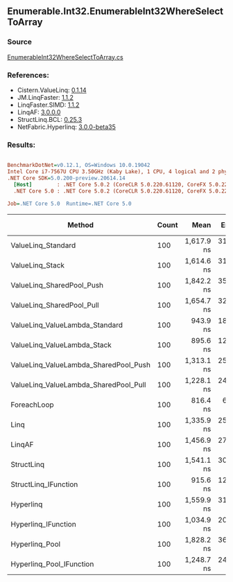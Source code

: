 ﻿## Enumerable.Int32.EnumerableInt32WhereSelectToArray

### Source
[EnumerableInt32WhereSelectToArray.cs](../LinqBenchmarks/Enumerable/Int32/EnumerableInt32WhereSelectToArray.cs)

### References:
- Cistern.ValueLinq: [0.1.14](https://www.nuget.org/packages/Cistern.ValueLinq/0.1.14)
- JM.LinqFaster: [1.1.2](https://www.nuget.org/packages/JM.LinqFaster/1.1.2)
- LinqFaster.SIMD: [1.1.2](https://www.nuget.org/packages/LinqFaster.SIMD/1.0.3)
- LinqAF: [3.0.0.0](https://www.nuget.org/packages/LinqAF/3.0.0.0)
- StructLinq.BCL: [0.25.3](https://www.nuget.org/packages/StructLinq.BCL/0.25.3)
- NetFabric.Hyperlinq: [3.0.0-beta35](https://www.nuget.org/packages/NetFabric.Hyperlinq/3.0.0-beta35)

### Results:
``` ini

BenchmarkDotNet=v0.12.1, OS=Windows 10.0.19042
Intel Core i7-7567U CPU 3.50GHz (Kaby Lake), 1 CPU, 4 logical and 2 physical cores
.NET Core SDK=5.0.200-preview.20614.14
  [Host]        : .NET Core 5.0.2 (CoreCLR 5.0.220.61120, CoreFX 5.0.220.61120), X64 RyuJIT
  .NET Core 5.0 : .NET Core 5.0.2 (CoreCLR 5.0.220.61120, CoreFX 5.0.220.61120), X64 RyuJIT

Job=.NET Core 5.0  Runtime=.NET Core 5.0  

```
|                                Method | Count |       Mean |    Error |   StdDev | Ratio | RatioSD |  Gen 0 | Gen 1 | Gen 2 | Allocated |
|-------------------------------------- |------ |-----------:|---------:|---------:|------:|--------:|-------:|------:|------:|----------:|
|                    ValueLinq_Standard |   100 | 1,617.9 ns | 31.17 ns | 37.11 ns |  1.99 |    0.05 | 0.1259 |     - |     - |     264 B |
|                       ValueLinq_Stack |   100 | 1,614.6 ns | 31.57 ns | 47.26 ns |  1.97 |    0.06 | 0.1259 |     - |     - |     264 B |
|             ValueLinq_SharedPool_Push |   100 | 1,842.2 ns | 35.50 ns | 54.21 ns |  2.25 |    0.09 | 0.1259 |     - |     - |     264 B |
|             ValueLinq_SharedPool_Pull |   100 | 1,654.7 ns | 32.39 ns | 50.43 ns |  2.03 |    0.07 | 0.1259 |     - |     - |     264 B |
|        ValueLinq_ValueLambda_Standard |   100 |   943.9 ns | 18.09 ns | 20.83 ns |  1.16 |    0.03 | 0.1259 |     - |     - |     264 B |
|           ValueLinq_ValueLambda_Stack |   100 |   895.6 ns | 12.94 ns | 11.47 ns |  1.10 |    0.02 | 0.1259 |     - |     - |     264 B |
| ValueLinq_ValueLambda_SharedPool_Push |   100 | 1,313.1 ns | 25.02 ns | 36.67 ns |  1.60 |    0.05 | 0.1259 |     - |     - |     264 B |
| ValueLinq_ValueLambda_SharedPool_Pull |   100 | 1,228.1 ns | 24.06 ns | 34.51 ns |  1.51 |    0.05 | 0.1259 |     - |     - |     264 B |
|                           ForeachLoop |   100 |   816.4 ns |  6.69 ns |  6.26 ns |  1.00 |    0.00 | 0.4358 |     - |     - |     912 B |
|                                  Linq |   100 | 1,335.9 ns | 25.65 ns | 23.99 ns |  1.64 |    0.03 | 0.3967 |     - |     - |     832 B |
|                                LinqAF |   100 | 1,456.9 ns | 27.93 ns | 27.43 ns |  1.78 |    0.04 | 0.4196 |     - |     - |     880 B |
|                            StructLinq |   100 | 1,541.1 ns | 30.64 ns | 45.87 ns |  1.89 |    0.05 | 0.1678 |     - |     - |     352 B |
|                  StructLinq_IFunction |   100 |   915.6 ns | 12.70 ns | 11.26 ns |  1.12 |    0.02 | 0.1259 |     - |     - |     264 B |
|                             Hyperlinq |   100 | 1,559.9 ns | 31.24 ns | 44.80 ns |  1.92 |    0.05 | 0.1259 |     - |     - |     264 B |
|                   Hyperlinq_IFunction |   100 | 1,034.9 ns | 20.31 ns | 35.57 ns |  1.26 |    0.05 | 0.1259 |     - |     - |     264 B |
|                        Hyperlinq_Pool |   100 | 1,828.2 ns | 36.37 ns | 67.41 ns |  2.23 |    0.11 | 0.0458 |     - |     - |      96 B |
|              Hyperlinq_Pool_IFunction |   100 | 1,248.7 ns | 24.31 ns | 37.12 ns |  1.54 |    0.04 | 0.0458 |     - |     - |      96 B |

